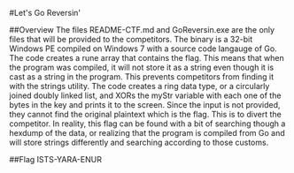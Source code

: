 #Let's Go Reversin'

##Overview
The files README-CTF.md and GoReversin.exe are the only files that will be provided to the competitors.  The binary is a 32-bit Windows PE compiled on Windows 7 with a source code langauge of Go.  The code creates a rune array that contains the flag.  This means that when the program was compiled, it will not store it as a string even though it is cast as a string in the program.  This prevents competitors from finding it with the strings utility.  The code creates a ring data type, or a circularly joined doubly linked list, and XORs the myStr variable with each one of the bytes in the key and prints it to the screen.  Since the input is not provided, they cannot find the original plaintext which is the flag.  This is to divert the competitor.  In reality, this flag can be found with a bit of searching though a hexdump of the data, or realizing that the program is compiled from Go and will store strings differently and searching according to those customs.

##Flag
ISTS-YARA-ENUR

